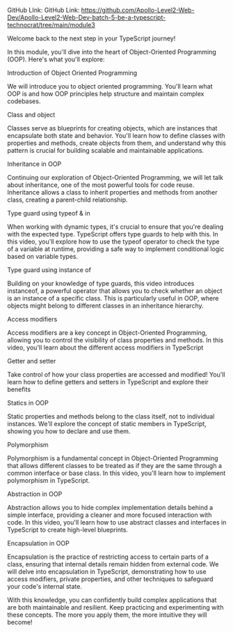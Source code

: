 GitHub LInk: GitHub Link: https://github.com/Apollo-Level2-Web-Dev/Apollo-Level2-Web-Dev-batch-5-be-a-typescript-technocrat/tree/main/module3





Welcome back to the next step in your TypeScript journey!



In this module, you'll dive into the heart of Object-Oriented Programming (OOP). Here's what you'll explore:





Introduction of Object Oriented Programming



We will introduce you to object oriented programming. You'll learn what OOP is and how OOP principles help structure and maintain complex codebases.



Class and object



Classes serve as blueprints for creating objects, which are instances that encapsulate both state and behavior. You'll learn how to define classes with properties and methods, create objects from them, and understand why this pattern is crucial for building scalable and maintainable applications.



Inheritance in OOP



Continuing our exploration of Object-Oriented Programming, we will let talk about inheritance, one of the most powerful tools for code reuse. Inheritance allows a class to inherit properties and methods from another class, creating a parent-child relationship.



Type guard using typeof & in



When working with dynamic types, it's crucial to ensure that you're dealing with the expected type. TypeScript offers type guards to help with this. In this video, you'll explore how to use the typeof operator to check the type of a variable at runtime, providing a safe way to implement conditional logic based on variable types. 



Type guard using instance of



Building on your knowledge of type guards, this video introduces instanceof, a powerful operator that allows you to check whether an object is an instance of a specific class. This is particularly useful in OOP, where objects might belong to different classes in an inheritance hierarchy. 



Access modifiers



Access modifiers are a key concept in Object-Oriented Programming, allowing you to control the visibility of class properties and methods. In this video, you'll learn about the different access modifiers in TypeScript



Getter and setter



Take control of how your class properties are accessed and modified! You'll learn how to define getters and setters in TypeScript and explore their benefits



Statics in OOP



Static properties and methods belong to the class itself, not to individual instances. We'll explore the concept of static members in TypeScript, showing you how to declare and use them.



Polymorphism



Polymorphism is a fundamental concept in Object-Oriented Programming that allows different classes to be treated as if they are the same through a common interface or base class. In this video, you'll learn how to implement polymorphism in TypeScript.



Abstraction in OOP



Abstraction allows you to hide complex implementation details behind a simple interface, providing a cleaner and more focused interaction with code. In this video, you'll learn how to use abstract classes and interfaces in TypeScript to create high-level blueprints. 



Encapsulation in OOP



Encapsulation is the practice of restricting access to certain parts of a class, ensuring that internal details remain hidden from external code. We will delve into encapsulation in TypeScript, demonstrating how to use access modifiers, private properties, and other techniques to safeguard your code's internal state.



With this knowledge, you can confidently build complex applications that are both maintainable and resilient. Keep practicing and experimenting with these concepts. The more you apply them, the more intuitive they will become!